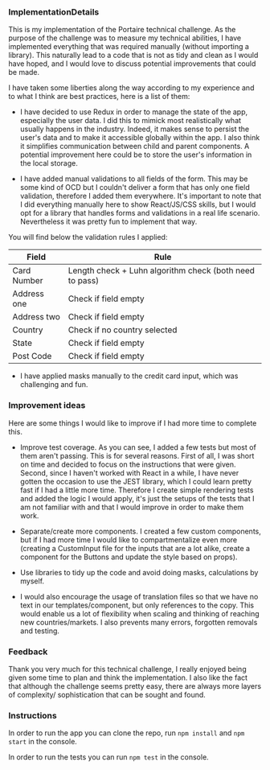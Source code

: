 ### ImplementationDetails

This is my implementation of the Portaire technical challenge. As the purpose of the challenge was to measure my technical abilities, I have implemented everything that was required manually (without importing a library). This naturally lead to a code that is not as tidy and clean as I would have hoped, and I would love to discuss potential improvements that could be made.

I have taken some liberties along the way according to my experience and to what I think are best practices, here is a list of them:

- I have decided to use Redux in order to manage the state of the app, especially the user data. I did this to mimick most realistically what usually happens in the industry. Indeed, it makes sense to persist the user's data and to make it accessible globally within the app. I also think it simplifies communication between child and parent components. A potential improvement here could be to store the user's information in the local storage.

- I have added manual validations to all fields of the form. This may be some kind of OCD but I couldn't deliver a form that has only one field validation, therefore I added them everywhere. It's important to note that I did everything manually here to show React/JS/CSS skills, but I would opt for a library that handles forms and validations in a real life scenario. Nevertheless it was pretty fun to implement that way.

You will find below the validation rules I applied:

| Field       | Rule                                                    |
| ----------- | ------------------------------------------------------- |
| Card Number | Length check + Luhn algorithm check (both need to pass) |
| Address one | Check if field empty                                    |
| Address two | Check if field empty                                    |
| Country     | Check if no country selected                            |
| State       | Check if field empty                                    |
| Post Code   | Check if field empty                                    |

- I have applied masks manually to the credit card input, which was challenging and fun.

### Improvement ideas

Here are some things I would like to improve if I had more time to complete this.

- Improve test coverage.
  As you can see, I added a few tests but most of them aren't passing. This is for several reasons. First of all, I was short on time and decided to focus on the instructions that were given. Second, since I haven't worked with React in a while, I have never gotten the occasion to use the JEST library, which I could learn pretty fast if I had a little more time. Therefore I create simple rendering tests and added the logic I would apply, it's just the setups of the tests that I am not familiar with and that I would improve in order to make them work.

- Separate/create more components. I created a few custom components, but if I had more time I would like to compartmentalize even more (creating a CustomInput file for the inputs that are a lot alike, create a component for the Buttons and update the style based on props).

- Use libraries to tidy up the code and avoid doing masks, calculations by myself.

- I would also encourage the usage of translation files so that we have no text in our templates/component, but only references to the copy. This would enable us a lot of flexibility when scaling and thinking of reaching new countries/markets. I also prevents many errors, forgotten removals and testing.

### Feedback

Thank you very much for this technical challenge, I really enjoyed being given some time to plan and think the implementation. I also like the fact that although the challenge seems pretty easy, there are always more layers of complexity/ sophistication that can be sought and found.

### Instructions

In order to run the app you can clone the repo, run `npm install` and `npm start` in the console.

In order to run the tests you can run `npm test` in the console.
